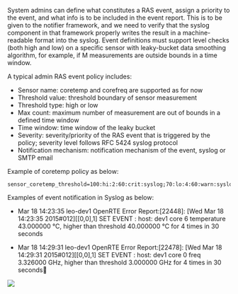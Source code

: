 System admins can define what constitutes a RAS event, assign a priority to the event, and what info is to be included in the event report. This is to be given to the notifier framework, and we need to verify that the syslog component in that framework properly writes the result in a machine-readable format into the syslog. Event definitions must support level checks (both high and low) on a specific sensor with leaky-bucket data smoothing algorithm, for example, if M measurements are outside bounds in a time window.

A typical admin RAS event policy includes:
* Sensor name: coretemp and corefreq are supported as for now
* Threshold value: threshold boundary of sensor measurement 
* Threshold type: high or low
* Max count: maximum number of measurement are out of bounds in a defined time window 
* Time window: time window of the leaky bucket
* Severity: severity/priority of the RAS event that is triggered by the policy; severity level follows RFC 5424 syslog protocol  
* Notification mechanism: notification mechanism of the event, syslog or SMTP email

Example of coretemp policy as below:

    sensor_coretemp_threshold=100:hi:2:60:crit:syslog;70:lo:4:60:warn:syslog
  
Examples of event notification in Syslog as below:

* Mar 18 14:23:35 leo-dev1 OpenRTE Error Report:[22448]: [Wed Mar 18 14:23:35 2015#012][[0,0],1] SET EVENT : host: dev1 core 6 temperature 43.000000 °C, higher than threshold 40.000000 °C for 4 times in 30 seconds

* Mar 18 14:29:31 leo-dev1 OpenRTE Error Report:[22478]: [Wed Mar 18 14:29:31 2015#012][[0,0],1] SET EVENT : host: dev1 core 0 freq 3.326000 GHz, higher than threshold 3.000000 GHz for 4 times in 30 seconds

![](https://github.com/open-mpi/orcm/wiki/1-ORCM/Admin-Policy.png)
  